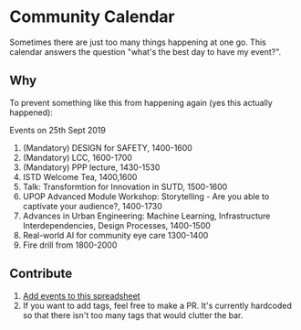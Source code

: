 # Community Calendar

Sometimes there are just too many things happening at one go. This calendar answers the question "what's the best day to have my event?".

## Why

To prevent something like this from happening again (yes this actually happened):

Events on 25th Sept 2019
1. (Mandatory) DESIGN for SAFETY, 1400-1600
2. (Mandatory) LCC, 1600-1700
3. (Mandatory) PPP lecture, 1430-1530
4. ISTD Welcome Tea, 1400,1600
3. Talk: Transformtion for Innovation in SUTD, 1500-1600
4. UPOP Advanced Module Workshop: Storytelling - Are you able to captivate your audience?, 1400-1730
5. Advances in Urban Engineering: Machine Learning, Infrastructure Interdependencies, Design Processes, 1400-1500
6. Real-world AI for community eye care 1300-1400
7. Fire drill from 1800-2000

## Contribute

1. [Add events to this spreadsheet](https://docs.google.com/spreadsheets/d/1naumfgP-UrnW0Ypt_IDZq8di0NvmbDZweSAXRzLD30c/edit?usp=sharing)
2. If you want to add tags, feel free to make a PR. It's currently hardcoded so that there isn't too many tags that would clutter the bar.
